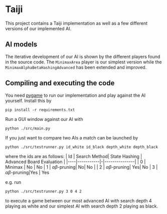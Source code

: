 # Taiji
This project contains a Taiji implementation as well as a few different versions of our implemented AI.

## AI models
The iterative development of our AI is shown by the different players found in the source code. The ```MinimaxArea``` player is our simplest version while the ```MinimaxAlphaBetaHashingAdvanced``` has been extended and improved.

## Compiling and executing the code
You need [pygame](https://www.pygame.org/news) to run our implementation and play against the AI yourself. Install this by
```
pip install -r requirements.txt
```
Run a GUI window against our AI with
```
python ./src/main.py
```
If you just want to compare two AIs a match can be launched by
```
python ./src/testrunner.py id_white id_black depth_white depth_black
```
where the ids are as follows: 
| Id | Search Method| State Hashing | Advanced Board Evaluation              |
|----|-----------|-|---------------|
| 0  | Minimax | No | No
| 1  | $\alpha\beta$-pruning| No| No                |
| 2  | $\alpha\beta$-pruning| Yes| No
| 3  | $\alpha\beta$-pruning|Yes | Yes

e.g. run 
```
python ./src/testrunner.py 3 0 4 2
```
to execute a game between our most advanced AI with search depth 4 playing as white and our simplest AI with search depth 2 playing as black. 